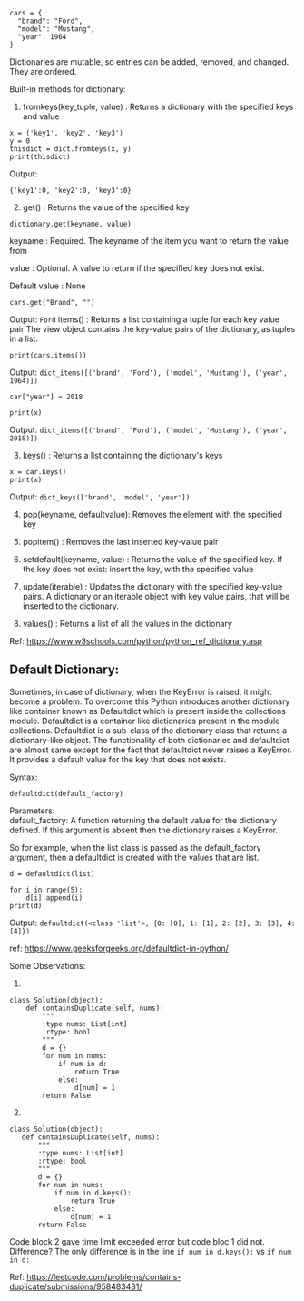 ```
cars = {
  "brand": "Ford",
  "model": "Mustang",
  "year": 1964
}
```
Dictionaries are mutable, so entries can be added, removed, and changed. They are ordered.

Built-in methods for dictionary:
1. fromkeys(key_tuple, value) : Returns a dictionary with the specified keys and value
```
x = ('key1', 'key2', 'key3')
y = 0
thisdict = dict.fromkeys(x, y)
print(thisdict)
```
Output:
```
{'key1':0, 'key2':0, 'key3':0}
```
2. get()  : Returns the value of the specified key

`dictionary.get(keyname, value)`

keyname	: Required. The keyname of the item you want to return the value from

value : 	Optional. A value to return if the specified key does not exist.

Default value : None

```
cars.get("Brand", "")
```
Output: 
`Ford`
items() : Returns a list containing a tuple for each key value pair
The view object contains the key-value pairs of the dictionary, as tuples in a list.
```
print(cars.items())
```
Output: 
`dict_items([('brand', 'Ford'), ('model', 'Mustang'), ('year', 1964)])`
```
car["year"] = 2018

print(x)
```
Output:
`dict_items([('brand', 'Ford'), ('model', 'Mustang'), ('year', 2018)])`

3. keys() :	Returns a list containing the dictionary's keys
```
x = car.keys()
print(x)
```
Output: `dict_keys(['brand', 'model', 'year'])`

4. pop(keyname, defaultvalue): Removes the element with the specified key

5. popitem() : Removes the last inserted key-value pair

6. setdefault(keyname, value)	: Returns the value of the specified key. If the key does not exist: insert the key, with the specified value
7.  update(iterable)	: Updates the dictionary with the specified key-value pairs. A dictionary or an iterable object with key value pairs, that will be inserted to the dictionary.
8. values() : Returns a list of all the values in the dictionary

Ref: https://www.w3schools.com/python/python_ref_dictionary.asp

## Default Dictionary:
Sometimes, in case of dictionary, when the KeyError is raised, it might become a problem.
To overcome this Python introduces another dictionary like container known as Defaultdict which is present inside the collections module.
Defaultdict is a container like dictionaries present in the module collections. 
Defaultdict is a sub-class of the dictionary class that returns a dictionary-like object. The functionality of both dictionaries and defaultdict are almost same except for the fact that defaultdict never raises a KeyError. 
It provides a default value for the key that does not exists.

Syntax: 

`defaultdict(default_factory)`

Parameters:  
default_factory: A function returning the default value for the dictionary defined. If this argument is absent then the dictionary raises a KeyError.

So for example, when the list class is passed as the default_factory argument, then a defaultdict is created with the values that are list.
```
d = defaultdict(list)
  
for i in range(5):
    d[i].append(i)
print(d)

```
Output:
`defaultdict(<class 'list'>, {0: [0], 1: [1], 2: [2], 3: [3], 4: [4]})`

ref: https://www.geeksforgeeks.org/defaultdict-in-python/

Some Observations: 

1.
```
class Solution(object):
    def containsDuplicate(self, nums):
        """
        :type nums: List[int]
        :rtype: bool
        """
        d = {}
        for num in nums:
            if num in d:
                return True
            else:
                d[num] = 1
        return False
 ```
 2.
 ```
 class Solution(object):
    def containsDuplicate(self, nums):
        """
        :type nums: List[int]
        :rtype: bool
        """
        d = {}
        for num in nums:
            if num in d.keys():
                return True
            else:
                d[num] = 1
        return False
 ```
 Code block 2 gave time limit exceeded error but code bloc 1 did not. Difference? 
 The only difference is in the line `if num in d.keys():` vs `if num in d:`
 
 Ref: https://leetcode.com/problems/contains-duplicate/submissions/958483481/
